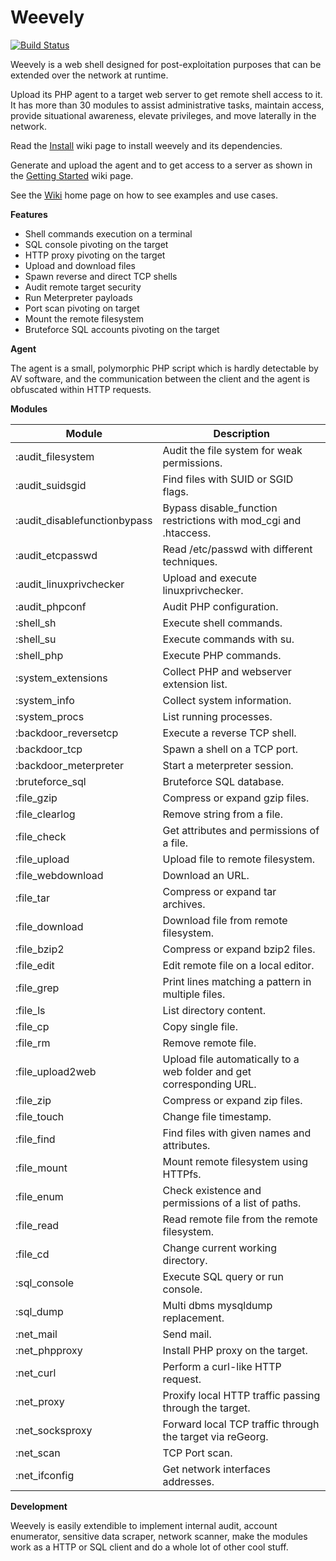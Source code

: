 Weevely
=======

[![Build Status](https://travis-ci.org/epinna/weevely3.svg?branch=master)](https://travis-ci.org/epinna/weevely3)

Weevely is a web shell designed for post-exploitation purposes that can be extended over the network at runtime.

Upload its PHP agent to a target web server to get remote shell access to it. It has more than 30 modules to assist administrative tasks, maintain access, provide situational awareness, elevate privileges, and move laterally in the network.

Read the [Install](Install) wiki page to install weevely and its dependencies.

Generate and upload the agent and to get access to a server as shown in the [Getting Started](Getting-Started) wiki page.

See the [Wiki](wiki) home page on how to see examples and use cases.

**Features** 

* Shell commands execution on a terminal
* SQL console pivoting on the target
* HTTP proxy pivoting on the target
* Upload and download files
* Spawn reverse and direct TCP shells
* Audit remote target security
* Run Meterpreter payloads
* Port scan pivoting on target
* Mount the remote filesystem
* Bruteforce SQL accounts pivoting on the target

**Agent**

The agent is a small, polymorphic PHP script which is hardly detectable by AV software, and the communication between the client and the agent is obfuscated within HTTP requests.

**Modules**

| Module                      | Description
| --------------------------- | ------------------------------------------ |
| :audit_filesystem           | Audit the file system for weak permissions.
| :audit_suidsgid             |  Find files with SUID or SGID flags.
| :audit_disablefunctionbypass|  Bypass disable_function restrictions with mod_cgi and .htaccess.
| :audit_etcpasswd            |  Read /etc/passwd with different techniques.
| :audit_linuxprivchecker     |  Upload and execute linuxprivchecker.
| :audit_phpconf              |  Audit PHP configuration.
| :shell_sh                   |  Execute shell commands.
| :shell_su                   |  Execute commands with su.
| :shell_php                  |  Execute PHP commands.
| :system_extensions          |  Collect PHP and webserver extension list.
| :system_info                |  Collect system information.
| :system_procs               |  List running processes.
| :backdoor_reversetcp        |  Execute a reverse TCP shell.
| :backdoor_tcp               |  Spawn a shell on a TCP port.
| :backdoor_meterpreter       |  Start a meterpreter session.
| :bruteforce_sql             |  Bruteforce SQL database.
| :file_gzip                  |  Compress or expand gzip files.
| :file_clearlog              |  Remove string from a file.
| :file_check                 |  Get attributes and permissions of a file.
| :file_upload                |  Upload file to remote filesystem.
| :file_webdownload           |  Download an URL.
| :file_tar                   |  Compress or expand tar archives.
| :file_download              |  Download file from remote filesystem.
| :file_bzip2                 |  Compress or expand bzip2 files.
| :file_edit                  |  Edit remote file on a local editor.
| :file_grep                  |  Print lines matching a pattern in multiple files.
| :file_ls                    |  List directory content.
| :file_cp                    |  Copy single file.
| :file_rm                    |  Remove remote file.
| :file_upload2web            |  Upload file automatically to a web folder and get corresponding URL.
| :file_zip                   |  Compress or expand zip files.
| :file_touch                 |  Change file timestamp.
| :file_find                  |  Find files with given names and attributes.
| :file_mount                 |  Mount remote filesystem using HTTPfs.
| :file_enum                  |  Check existence and permissions of a list of paths.
| :file_read                  |  Read remote file from the remote filesystem.
| :file_cd                    |  Change current working directory.
| :sql_console                |  Execute SQL query or run console.
| :sql_dump                   |  Multi dbms mysqldump replacement.
| :net_mail                   |  Send mail.
| :net_phpproxy               |  Install PHP proxy on the target.
| :net_curl                   |  Perform a curl-like HTTP request.
| :net_proxy                  |  Proxify local HTTP traffic passing through the target.
| :net_socksproxy             |  Forward local TCP traffic through the target via reGeorg.
| :net_scan                   |  TCP Port scan.
| :net_ifconfig               |  Get network interfaces addresses.

**Development**

Weevely is easily extendible to implement internal audit, account enumerator, sensitive data scraper, network scanner, make the modules work as a HTTP or SQL client and do a whole lot of other cool stuff.
